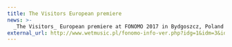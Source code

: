 ```yaml
---
title: The Visitors European premiere
news: >-
  _The Visitors_ European premiere at FONOMO 2017 in Bydgoszcz, Poland
external_url: http://www.wetmusic.pl/fonomo-info-ver.php?idg=1&idm=3&id=522&year=2017
---
```

